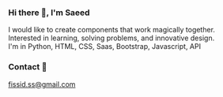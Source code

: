 ### Hi there 👋, I'm Saeed <br>

I would like to create components that work magically together. </br>
Interested in learning, solving problems, and innovative design. </br>
I'm in Python, HTML, CSS, Saas, Bootstrap, Javascript, API </br>
 
### Contact 💬
 fissid.ss@gmail.com
